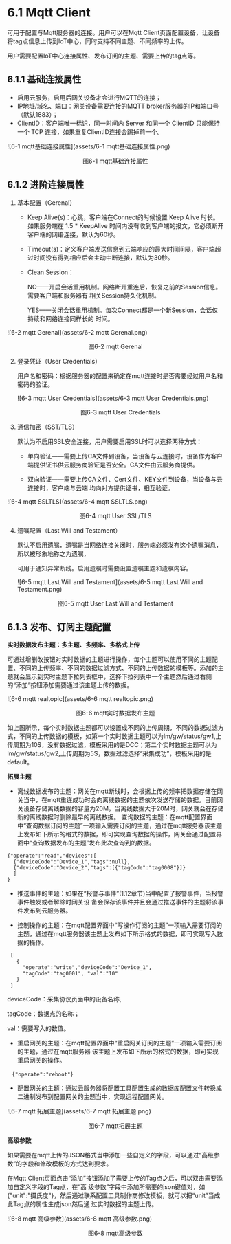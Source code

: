 # 6.1 Mqtt Client

可用于配置与Mqtt服务器的连接。用户可以在Mqtt Client页面配置设备，让设备将tag点信息上传到IoT中心，同时支持不同主题、不同频率的上传。 

用户需要配置IoT中心连接属性、发布订阅的主题、需要上传的tag点等。 

## 6.1.1 基础连接属性

- 启用云服务，启用后网关设备才会进行MQTT的连接； 
- IP地址/域名、端口：网关设备需要连接的MQTT broker服务器的IP和端口号（默认1883）； 
- ClientID：客户端唯一标识，同一时间内 Server 和同一个 ClientID 只能保持一个 TCP 连接，如果重复ClientID连接会踢掉前一个。 

![6-1 mqtt基础连接属性](assets/6-1 mqtt基础连接属性.png)

<center>图6-1 mqtt基础连接属性</center>



## 6.1.2 进阶连接属性

1. 基本配置（Gerenal） 

   - Keep Alive(s)：心跳，客户端在Connect的时候设置 Keep Alive 时长。如果服务端在 1.5 * KeepAlive 时间内没有收到客户端的报文，它必须断开客户端的网络连接，默认为60秒。 

   - Timeout(s)：定义客户端发送信息到云端响应的最大时间间隔，客户端超过时间没有得到相应后会主动中断连接，默认为30秒。 

   - Clean Session： 

     NO——开启会话重用机制。网络断开重连后，恢复之前的Session信息。需要客户端和服务器有 相关Session持久化机制。 

     YES——关闭会话重用机制。每次Connect都是一个新Session，会话仅持续和网络连接同样长的 时间。  

![6-2 mqtt Gerenal](assets/6-2 mqtt Gerenal.png)

<center>图6-2 mqtt Gerenal </center>

2. 登录凭证（User Credentials）

   用户名和密码：根据服务器的配置来确定在mqtt连接时是否需要经过用户名和密码的验证。

   ![6-3 mqtt User Credentials](assets/6-3 mqtt User Credentials.png)

   <center>图6-3 mqtt User Credentials </center>

3. 通信加密（SST/TLS）

   默认为不启用SSL安全连接，用户需要启用SSL时可以选择两种方式： 

   - 单向验证——需要上传CA文件到设备，当设备与云连接时，设备作为客户端提供证书供云服务商验证是否安全。CA文件由云服务商提供。 

   - 双向验证——需要上传CA文件、Cert文件、KEY文件到设备，当设备与云连接时，客户端与云端 均向对方提供证书，相互验证。 

![6-4 mqtt SSLTLS](assets/6-4 mqtt SSLTLS.png)

<center>图6-4 mqtt User SSL/TLS </center>

4. 遗嘱配置（Last Will and Testament）

   默认不启用遗嘱，遗嘱是当网络连接关闭时，服务端必须发布这个遗嘱消息，所以被形象地称之为遗嘱， 

   可用于通知异常断线。启用遗嘱时需要设置遗嘱主题和遗嘱内容。

   ![6-5 mqtt Last Will and Testament](assets/6-5 mqtt Last Will and Testament.png)

<center>图6-5 mqtt User Last Will and Testament </center>



## 6.1.3 发布、订阅主题配置

**实时数据发布主题：多主题、多频率、多格式上传** 

可通过增删改按钮对实时数据的主题进行操作，每个主题可以使用不同的主题配置、不同的上传频率、不同的数据过滤方式、不同的上传数据的模板等。添加的主题就会显示到实时主题下拉列表框中，选择下拉列表中一个主题然后通过右侧的“添加”按钮添加需要通过该主题上传的数据。

![6-6 mqtt realtopic](assets/6-6 mqtt realtopic.png)

<center>图6-6 mqtt实时数据发布主题 </center>

如上图所示，每个实时数据主题都可以设置成不同的上传周期，不同的数据过滤方式，不同的上传数据的模板，如第一个实时数据主题可以为lm/gw/status/gw1,上传周期为10S，没有数据过滤，模板采用的是DCC；第二个实时数据主题可以为lm/gw/status/gw2,上传周期为5S，数据过滤选择“采集成功”，模板采用的是default。

**拓展主题**

- 离线数据发布的主题：网关在mqtt断线时，会根据上传的频率把数据存储在网关当中，在mqtt重连成功时会向离线数据的主题依次发送存储的数据。目前网关设备存储离线数据的容量为20M，当离线数据大于20M时，网关就会在存储新的离线数据时删除最早的离线数据。 查询数据的主题：在mqtt配置界面中“查询数据订阅的主题”一项输入需要订阅的主题，通过在mqtt服务器该主题上发布如下所示的格式的数据，即可实现查询数据的操作，网关会通过配置界面中“查询数据发布的主题”发布此次查询到的数据。 

  

```
{"operate":"read","devices":[
  {"deviceCode":"Device_1","tags":null}, 
  {"deviceCode":"Device_2","tags":[{"tagCode":"tag0008"}]}
  ]
} 
```



- 推送事件的主题：如果在“报警与事件”(1.12章节)当中配置了报警事件，当报警事件触发或者解除时网关设 备会保存该事件并且会通过推送事件的主题将该事件发布到云服务器。 

- 控制操作的主题：在mqtt配置界面中“写操作订阅的主题”一项输入需要订阅的主题，通过在mqtt服务器该主题上发布如下所示格式的数据，即可实现写入数据的操作。 

 

```
 [
   {
     "operate":"write","deviceCode":"Device_1",
     "tagCode":"tag0001", "val":"10"
   }
 ] 

```


  deviceCode：采集协议页面中的设备名称, 

  tagCode：数据点的名称； 

  val：需要写入的数值。 

- 重启网关的主题：在mqtt配置界面中“重启网关订阅的主题”一项输入需要订阅的主题，通过在mqtt服务器 该主题上发布如下所示的格式的数据，即可实现重启网关的操作。 

​      ` {"operate":"reboot"}`

- 配置网关的主题：通过云服务器将配置工具配置生成的数据库配置文件转换成二进制发布到配置网关的主题当中，实现远程配置网关。 

![6-7 mqtt 拓展主题](assets/6-7 mqtt 拓展主题.png)

<center>图6-7 mqtt拓展主题 </center>

**高级参数** 

如果需要在mqtt上传的JSON格式当中添加一些自定义的字段，可以通过“高级参数”的字段和修改模板的方式达到要求。 

在Mqtt Client页面点击“添加”按钮添加了需要上传的Tag点之后，可以双击需要添加自定义字段的Tag点，在“高 级参数”字段中添加所需要的json键值对，如{"unit":"摄氏度"}，然后通过联系配置工具制作商修改模板，就可以把“unit”当成此Tag点的属性生成json然后通 过实时数据的主题上传。 

![6-8 mqtt 高级参数](assets/6-8 mqtt 高级参数.png)

<center>图6-8 mqtt高级参数 </center>

